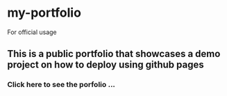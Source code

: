 # my-portfolio
For official usage

## This is a public portfolio that showcases a demo project on how to deploy using github pages

### Click here to see the porfolio ...
